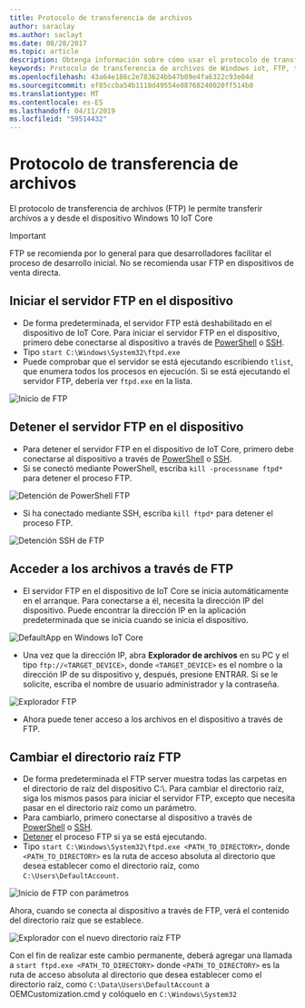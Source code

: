 ```yaml
---
title: Protocolo de transferencia de archivos
author: saraclay
ms.author: saclayt
ms.date: 08/28/2017
ms.topic: article
description: Obtenga información sobre cómo usar el protocolo de transferencia de archivos (FTP) para transferir archivos a y desde los dispositivos.
keywords: Protocolo de transferencia de archivos de Windows iot, FTP, transferencia de archivos, los dispositivos
ms.openlocfilehash: 43a64e186c2e783624bb47b89e4fa6322c93e04d
ms.sourcegitcommit: ef85ccba54b1118d49554e88768240020ff514b0
ms.translationtype: MT
ms.contentlocale: es-ES
ms.lasthandoff: 04/11/2019
ms.locfileid: "59514432"
---
```

# <a name="file-transfer-protocol"></a>Protocolo de transferencia de archivos
El protocolo de transferencia de archivos (FTP) le permite transferir archivos a y desde el dispositivo Windows 10 IoT Core

> [!IMPORTANT]
> FTP se recomienda por lo general para que desarrolladores facilitar el proceso de desarrollo inicial. No se recomienda usar FTP en dispositivos de venta directa.

## <a name="starting-the-ftp-server-on-your-device"></a>Iniciar el servidor FTP en el dispositivo
* De forma predeterminada, el servidor FTP está deshabilitado en el dispositivo de IoT Core.  Para iniciar el servidor FTP en el dispositivo, primero debe conectarse al dispositivo a través de [PowerShell](../connect-your-device/PowerShell.md) o [SSH](../connect-your-device/SSH.md).
* Tipo `start C:\Windows\System32\ftpd.exe`
* Puede comprobar que el servidor se está ejecutando escribiendo `tlist`, que enumera todos los procesos en ejecución.  Si se está ejecutando el servidor FTP, debería ver `ftpd.exe` en la lista.

![Inicio de FTP](../media/ftp/ftp_start.png)

## <a name="stopping-the-ftp-server-on-your-devicea-namestopftp"></a>Detener el servidor FTP en el dispositivo<a name="stopftp"/>
* Para detener el servidor FTP en el dispositivo de IoT Core, primero debe conectarse al dispositivo a través de [PowerShell](../connect-your-device/PowerShell.md) o [SSH](../connect-your-device/SSH.md).
* Si se conectó mediante PowerShell, escriba `kill -processname ftpd*` para detener el proceso FTP.

![Detención de PowerShell FTP](../media/ftp/ftp_kill_powershell.png)

* Si ha conectado mediante SSH, escriba `kill ftpd*` para detener el proceso FTP.

![Detención SSH de FTP](../media/ftp/ftp_kill_ssh.png)

## <a name="accessing-your-files-over-ftp"></a>Acceder a los archivos a través de FTP
* El servidor FTP en el dispositivo de IoT Core se inicia automáticamente en el arranque.  Para conectarse a él, necesita la dirección IP del dispositivo.  Puede encontrar la dirección IP en la aplicación predeterminada que se inicia cuando se inicia el dispositivo.

![DefaultApp en Windows IoT Core](../media/ftp/DefaultApp.png)

* Una vez que la dirección IP, abra **Explorador de archivos** en su PC y el tipo `ftp://<TARGET_DEVICE>`, donde `<TARGET_DEVICE>` es el nombre o la dirección IP de su dispositivo y, después, presione ENTRAR.  Si se le solicite, escriba el nombre de usuario administrador y la contraseña.

![Explorador FTP](../media/ftp/ftp_explorer.png)

* Ahora puede tener acceso a los archivos en el dispositivo a través de FTP.

## <a name="changing-the-root-ftp-directory"></a>Cambiar el directorio raíz FTP
* De forma predeterminada el FTP server muestra todas las carpetas en el directorio de raíz del dispositivo C:\\.  Para cambiar el directorio raíz, siga los mismos pasos para iniciar el servidor FTP, excepto que necesita pasar en el directorio raíz como un parámetro.
* Para cambiarlo, primero conectarse al dispositivo a través de [PowerShell](../connect-your-device/PowerShell.md) o [SSH](../connect-your-device/SSH.md).
* [Detener](#stopftp) el proceso FTP si ya se está ejecutando.
* Tipo `start C:\Windows\System32\ftpd.exe <PATH_TO_DIRECTORY>`, donde `<PATH_TO_DIRECTORY>` es la ruta de acceso absoluta al directorio que desea establecer como el directorio raíz, como `C:\Users\DefaultAccount`.

![Inicio de FTP con parámetros](../media/ftp/ftp_start_parameter.png)

Ahora, cuando se conecta al dispositivo a través de FTP, verá el contenido del directorio raíz que se establece.

![Explorador con el nuevo directorio raíz FTP](../media/ftp/ftp_explorer_parameter.png)

Con el fin de realizar este cambio permanente, deberá agregar una llamada a `start ftpd.exe <PATH_TO_DIRECTORY>` donde `<PATH_TO_DIRECTORY>` es la ruta de acceso absoluta al directorio que desea establecer como el directorio raíz, como `C:\Data\Users\DefaultAccount` a OEMCustomization.cmd y colóquelo en `C:\Windows\System32`
